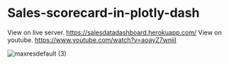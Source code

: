 # Sales-scorecard-in-plotly-dash
View on live server. https://salesdatadashboard.herokuapp.com/
View on youtube. https://www.youtube.com/watch?v=aoayZ7wnjiI

![maxresdefault (3)](https://user-images.githubusercontent.com/76989404/111030691-8251fe00-8425-11eb-8502-c9a44b17542c.jpg)
